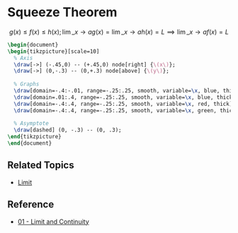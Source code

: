 # Squeeze Theorem

$$
g(x)\le f(x)\le h(x); \lim\_{x\to a}g(x)=\lim\_{x\to a}h(x)=L\implies\lim\_{x\to a}f(x)=L
$$

````tikz
\begin{document}
\begin{tikzpicture}[scale=10]
  % Axis
  \draw[->] (-.45,0) -- (+.45,0) node[right] {\(x\)};
  \draw[->] (0,-.3) -- (0,+.3) node[above] {\(y\)};
  
  % Graphs
  \draw[domain=-.4:-.01, range=-.25:.25, smooth, variable=\x, blue, thick] plot ({\x}, {-\x*\x * sin(1/(-\x) r)});
  \draw[domain=.01:.4, range=-.25:.25, smooth, variable=\x, blue, thick] plot ({\x}, {\x*\x * sin(1/\x r)});
  \draw[domain=-.4:.4, range=-.25:.25, smooth, variable=\x, red, thick] plot ({\x}, {\x*\x});
  \draw[domain=-.4:.4, range=-.25:.25, smooth, variable=\x, green, thick] plot ({\x}, {-\x*\x});
  
  % Asymptote
  \draw[dashed] (0, -.3) -- (0, .3);
\end{tikzpicture}
\end{document}

````

## Related Topics

* [Limit](Limit.md)

## Reference

* [01 - Limit and Continuity](../../../../00%20-%20Summary/SCMA104%20-%20System%20of%20Ordinary%20Differential%20Equations%20and%20Applications%20in%20Medical%20Science/01%20-%20Limit%20and%20Continuity.md)
